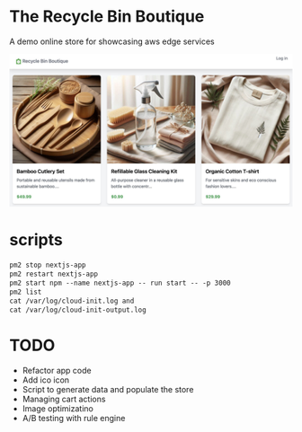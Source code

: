 # The Recycle Bin Boutique
A demo online store for showcasing aws edge services

![The Recycle Bin Boutique](screenshot.jpeg)

# scripts
```
pm2 stop nextjs-app
pm2 restart nextjs-app
pm2 start npm --name nextjs-app -- run start -- -p 3000
pm2 list
cat /var/log/cloud-init.log and
cat /var/log/cloud-init-output.log
```

# TODO
* Refactor app code
* Add ico icon
* Script to generate data and populate the store
* Managing cart actions
* Image optimizatino
* A/B testing  with rule engine
